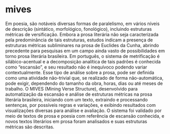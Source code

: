 # mives
Em poesia, são notáveis diversas formas de paralelismo, em vários níveis de descrição (sintático, morfológico, fonológico), incluindo 
estruturas métricas de versificação. Embora a prosa literária não seja caracterizada pela predominância de tais estruturas, estudos 
indicam a presença de estruturas métricas subliminares na prosa de Euclides da Cunha, abrindo precedente para pesquisas em um campo 
ainda vasto de possibilidades em torno prosa literária brasileira. Em português, o sistema de metrificação é silábico-acentual e a 
decomposição analítica de tais padrões é conhecida como “escansão”, e seu resultado não é inequívoco podendo variar contextualmente. 
Esse tipo de análise sobre a prosa, pode ser definida como uma atividade não-trivial que, se realizado de forma não-automática, pode
exigir, dependendo do tamanho da obra, horas, dias ou até meses de trabalho.  O MIVES (Mining Verse Structure), desenvolvido para 
automatização da escansão e análise de estruturas métricas na prosa literária brasileira, iniciando com um texto, extraindo e 
processando sentenças, por possíveis regras e variações, e exibindo resultados com visualizações diversas para análise e avaliação. 
O sistema foi validado por meio de textos de prosa e poesia com referência de escansão conhecida, e novos textos literários em prosa 
foram analisados e suas estruturas métricas são descritas.
